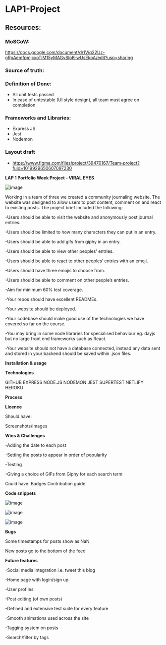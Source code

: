 # LAP1-Project

## Resources:
### MoSCoW:
https://docs.google.com/document/d/1Viq22Uz-gRpAemfpmjcxoTiM15yMAGvSloK-wUsEkoA/edit?usp=sharing
### Source of truth:
### Definition of Done:
* All unit tests passed
* In case of untestable (UI style design), all team must agree on completion
### Frameworks and Libraries:
* Express JS
* Jest
* Nodemon
### Layout draft
* https://www.figma.com/files/project/39470167/Team-project?fuid=1019929650607097230


**LAP 1 Portfolio Week Project - VIRAL EYES**

![image](https://user-images.githubusercontent.com/32695213/136435367-5548f821-4b7d-46e6-8784-513460ccd18a.png)

Working in a team of three we created a community journaling website. The website was designed to allow users to post content, comment on and react to existing posts. The project brief included the following:

-Users should be able to visit the website and anonymously post journal entries.

-Users should be limited to how many characters they can put in an entry.

-Users should be able to add gifs from giphy in an entry.

-Users should be able to view other peoples' entries.

-Users should be able to react to other peoples’ entries with an emoji.

-Users should have three emojis to choose from.

-Users should be able to comment on other people’s entries.

-Aim for minimum 60% test coverage.

-Your repos should have excellent READMEs.

-Your website should be deployed.

-Your codebase should make good use of the technologies we have covered so far on the course.

-You may bring in some node libraries for specialised behaviour eg. dayjs but no large front end frameworks such as React.

-Your website should not have a database connected, instead any data sent and stored in your backend should be saved within .json files.

**Installation & usage**



**Technologies**

GITHUB
EXPRESS
NODE.JS
NODEMON
JEST
SUPERTEST
NETLIFY
HEROKU

**Process**

**Licence**



Should have:

Screenshots/Images

**Wins & Challenges**

-Adding the date to each post

-Setting the posts to appear in order of popularity

-Testing

-Giving a choice of GIFs from Giphy for each search term


Could have:
Badges
Contribution guide

**Code snippets**

![image](https://user-images.githubusercontent.com/32695213/136468934-89cf3562-30dc-4fd6-81f7-545a10dd3e12.png)

![image](https://user-images.githubusercontent.com/32695213/136469128-5958be37-2d5f-4b23-8bdf-44a05b972fde.png)

![image](https://user-images.githubusercontent.com/32695213/136469406-10c44e9e-0b83-4139-8ce7-e3804f301725.png)

**Bugs**

Some timestamps for posts show as NaN

New posts go to the bottom of the feed

**Future features**

-Social media integration i.e. tweet this blog

-Home page with login/sign up

-User profiles

-Post editing (of own posts)

-Defined and extensive test suite for every feature

-Smooth animations used across the site

-Tagging system on posts

-Search/filter by tags

